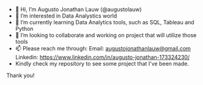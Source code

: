 - 👋 Hi, I’m Augusto Jonathan Lauw (@augustolauw)
- 👀 I’m interested in Data Analystics world
- 🌱 I’m currently learning Data Analytics tools, such as SQL, Tableau and Python
- 💞️ I’m looking to collaborate and working on project that will utilize those tools
- 📫 Please reach me through:
      Email: augustojonathanlauw@gmail.com
      Linkedin: https://www.linkedin.com/in/augusto-jonathan-173324230/
- Kindly check my repository to see some project that I've been made.
      
Thank you!

<!---
augustolauw/augustolauw is a ✨ special ✨ repository because its `README.md` (this file) appears on your GitHub profile.
You can click the Preview link to take a look at your changes.
--->
